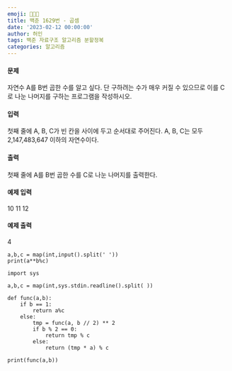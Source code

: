 ```yaml
---
emoji: 👨🏻‍💻
title: 백준 1629번 - 곱셈
date: '2023-02-12 00:00:00'
author: 허인
tags: 백준 자료구조 알고리즘 분할정복
categories: 알고리즘
---
```


#### 문제
자연수 A를 B번 곱한 수를 알고 싶다. 단 구하려는 수가 매우 커질 수 있으므로 이를 C로 나눈 나머지를 구하는 프로그램을 작성하시오.

#### 입력
첫째 줄에 A, B, C가 빈 칸을 사이에 두고 순서대로 주어진다. A, B, C는 모두 2,147,483,647 이하의 자연수이다.

#### 출력
첫째 줄에 A를 B번 곱한 수를 C로 나눈 나머지를 출력한다.

#### 예제 입력
10 11 12

#### 예제 출력
4


```
a,b,c = map(int,input().split(' '))
print(a**b%c)
```


```
import sys

a,b,c = map(int,sys.stdin.readline().split( ))

def func(a,b):
    if b == 1:
        return a%c
    else:
        tmp = func(a, b // 2) ** 2
        if b % 2 == 0:
            return tmp % c
        else:
            return (tmp * a) % c

print(func(a,b))
```
